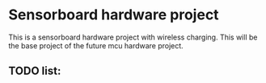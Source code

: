 # Sensorboard hardware project
This is a sensorboard hardware project with wireless charging. This will be the base project of the future mcu hardware project.
## TODO list: